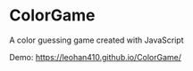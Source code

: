 # ColorGame
A color guessing game created with JavaScript

Demo: https://leohan410.github.io/ColorGame/

